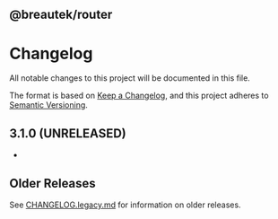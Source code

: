 
@breautek/router
----------------

# Changelog

All notable changes to this project will be documented in this file.

The format is based on [Keep a Changelog](https://keepachangelog.com/en/1.0.0/),
and this project adheres to [Semantic Versioning](https://semver.org/spec/v2.0.0.html).

## 3.1.0 (UNRELEASED)

- 

## Older Releases

See [CHANGELOG.legacy.md](./CHANGELOG.legacy.md) for information on older releases.
